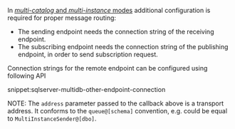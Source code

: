In [*multi-catalog* and *multi-instance* modes](/nservicebus/sqlserver/deployment-options.md) additional configuration is required for proper message routing:

 * The sending endpoint needs the connection string of the receiving endpoint.
 * The subscribing endpoint needs the connection string of the publishing endpoint, in order to send subscription request.

Connection strings for the remote endpoint can be configured using following API

snippet:sqlserver-multidb-other-endpoint-connection

NOTE: The `address` parameter passed to the callback above is a transport address. It conforms to the `queue@[schema]` convention, e.g. could be equal to `MultiInstanceSender@[dbo]`.
